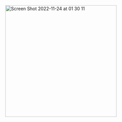 <img width="350" alt="Screen Shot 2022-11-24 at 01 30 11" src="https://user-images.githubusercontent.com/99785580/203621930-4b195a97-b06c-4f79-aaa8-cca1550e74ba.png">

